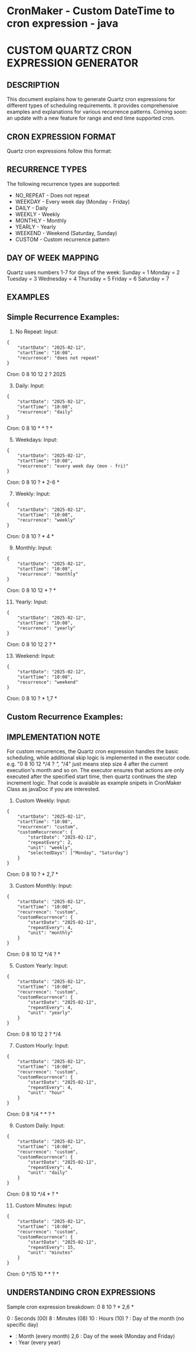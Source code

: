 # CronMaker - Custom DateTime to cron expression - java

CUSTOM QUARTZ CRON EXPRESSION GENERATOR
=====================================

DESCRIPTION
-----------
This document explains how to generate Quartz cron expressions for different types 
of scheduling requirements. It provides comprehensive examples and explanations 
for various recurrence patterns.
Coming soon: an update with a new feature for range and end time supported cron.

CRON EXPRESSION FORMAT
---------------------
Quartz cron expressions follow this format:
<second> <minute> <hour> <day of the month> <month> <day of the week> <year>

RECURRENCE TYPES
---------------
The following recurrence types are supported:
* NO_REPEAT  - Does not repeat
* WEEKDAY    - Every week day (Monday - Friday)
* DAILY      - Daily
* WEEKLY     - Weekly
* MONTHLY    - Monthly
* YEARLY     - Yearly
* WEEKEND    - Weekend (Saturday, Sunday)
* CUSTOM     - Custom recurrence pattern

DAY OF WEEK MAPPING
------------------
Quartz uses numbers 1-7 for days of the week:
Sunday    = 1
Monday    = 2
Tuesday   = 3
Wednesday = 4
Thursday  = 5
Friday    = 6
Saturday  = 7

EXAMPLES
--------

Simple Recurrence Examples:
-------------------------

1. No Repeat:
Input:
```
{
    "startDate": "2025-02-12",
    "startTime": "10:08",
    "recurrence": "does not repeat"
}
```
Cron: 0 8 10 12 2 ? 2025

3. Daily:
Input:
```
{
    "startDate": "2025-02-12",
    "startTime": "10:08",
    "recurrence": "daily"
}
```
Cron: 0 8 10 * * ? *

5. Weekdays:
Input:
```
{
    "startDate": "2025-02-12",
    "startTime": "10:08",
    "recurrence": "every week day (mon - fri)"
}
```
Cron: 0 8 10 ? * 2-6 *

7. Weekly:
Input:
```
{
    "startDate": "2025-02-12",
    "startTime": "10:08",
    "recurrence": "weekly"
}
```
Cron: 0 8 10 ? * 4 *

9. Monthly:
Input:
```
{
    "startDate": "2025-02-12",
    "startTime": "10:08",
    "recurrence": "monthly"
}
```
Cron: 0 8 10 12 * ? *

11. Yearly:
Input:
```
{
    "startDate": "2025-02-12",
    "startTime": "10:08",
    "recurrence": "yearly"
}
```
Cron: 0 8 10 12 2 ? *

13. Weekend:
Input:
```
{
    "startDate": "2025-02-12",
    "startTime": "10:08",
    "recurrence": "weekend"
}
```
Cron: 0 8 10 ? * 1,7 *

Custom Recurrence Examples:
-------------------------

IMPLEMENTATION NOTE
-----------------
For custom recurrences, the Quartz cron expression handles the basic scheduling,
while additional skip logic is implemented in the executor code. 
e.g. "0 8 10 12 */4 ? *", "*/4" just means step size 4 after the current execution's month and so on.
The executor ensures that actions are only executed after the specified start time, then quartz continues
the step increment logic. That code is avaiable as example snipets in CronMaker Class as 
javaDoc if you are interested.

1. Custom Weekly:
Input:
```
{
    "startDate": "2025-02-12",
    "startTime": "10:08",
    "recurrence": "custom",
    "customRecurrence": {
        "startDate": "2025-02-12",
        "repeatEvery": 2,
        "unit": "weekly",
        "selectedDays": ["Monday", "Saturday"]
    }
}
```
Cron: 0 8 10 ? * 2,7 *

3. Custom Monthly:
Input:
```
{
    "startDate": "2025-02-12",
    "startTime": "10:08",
    "recurrence": "custom",
    "customRecurrence": {
        "startDate": "2025-02-12",
        "repeatEvery": 4,
        "unit": "monthly"
    }
}
```
Cron: 0 8 10 12 */4 ? *

5. Custom Yearly:
Input:
```
{
    "startDate": "2025-02-12",
    "startTime": "10:08",
    "recurrence": "custom",
    "customRecurrence": {
        "startDate": "2025-02-12",
        "repeatEvery": 4,
        "unit": "yearly"
    }
}
```
Cron: 0 8 10 12 2 ? */4

7. Custom Hourly:
Input:
```
{
    "startDate": "2025-02-12",
    "startTime": "10:08",
    "recurrence": "custom",
    "customRecurrence": {
        "startDate": "2025-02-12",
        "repeatEvery": 4,
        "unit": "hour"
    }
}
```
Cron: 0 8 */4 * * ? *

9. Custom Daily:
Input:
```
{
    "startDate": "2025-02-12",
    "startTime": "10:08",
    "recurrence": "custom",
    "customRecurrence": {
        "startDate": "2025-02-12",
        "repeatEvery": 4,
        "unit": "daily"
    }
}
```
Cron: 0 8 10 */4 * ? *

11. Custom Minutes:
Input:
```
{
    "startDate": "2025-02-12",
    "startTime": "10:08",
    "recurrence": "custom",
    "customRecurrence": {
        "startDate": "2025-02-12",
        "repeatEvery": 15,
        "unit": "minutes"
    }
}
```
Cron: 0 */15 10 * * ? *

UNDERSTANDING CRON EXPRESSIONS
----------------------------
Sample cron expression breakdown: 0 8 10 ? * 2,6 *

0   : Seconds (00)
8   : Minutes (08)
10  : Hours (10)
?   : Day of the month (no specific day)
*   : Month (every month)
2,6 : Day of the week (Monday and Friday)
*   : Year (every year)
